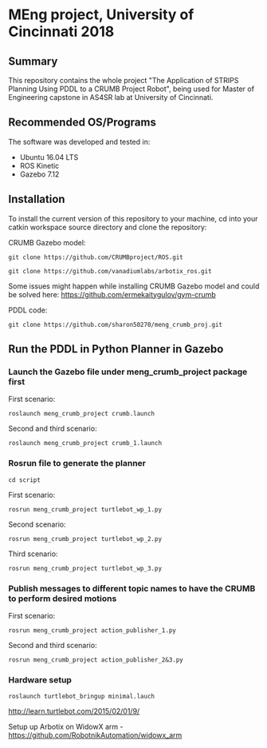 # MEng project, University of Cincinnati 2018

## Summary
This repository contains the whole project "The Application of STRIPS Planning Using PDDL to a CRUMB Project Robot", being used for Master of Engineering capstone in AS4SR lab at University of Cincinnati.

## Recommended OS/Programs

The software was developed and tested in:
 - Ubuntu 16.04 LTS
 - ROS Kinetic
 - Gazebo 7.12
 
## Installation

To install the current version of this repository to your machine, cd into your catkin workspace source directory and clone the repository:

CRUMB Gazebo model:
```
git clone https://github.com/CRUMBproject/ROS.git
``` 
```
git clone https://github.com/vanadiumlabs/arbotix_ros.git
```
Some issues might happen while installing CRUMB Gazebo model and could be solved here:
https://github.com/ermekaitygulov/gym-crumb

PDDL code:
```
git clone https://github.com/sharon50270/meng_crumb_proj.git
``` 
## Run the PDDL in Python Planner in Gazebo

### Launch the Gazebo file under meng_crumb_project package first
First scenario:
```
roslaunch meng_crumb_project crumb.launch
```

Second and third scenario:
```
roslaunch meng_crumb_project crumb_1.launch
```

### Rosrun file to generate the planner

```
cd script
```
First scenario:
```
rosrun meng_crumb_project turtlebot_wp_1.py
```
Second scenario:
```
rosrun meng_crumb_project turtlebot_wp_2.py
```
Third scenario:
```
rosrun meng_crumb_project turtlebot_wp_3.py
```

### Publish messages to different topic names to have the CRUMB to perform desired motions
First scenario:
```
rosrun meng_crumb_project action_publisher_1.py
```
Second and third scenario:
```
rosrun meng_crumb_project action_publisher_2&3.py
```

### Hardware setup
```
roslaunch turtlebot_bringup minimal.lauch
```
http://learn.turtlebot.com/2015/02/01/9/

Setup up Arbotix on WidowX arm - https://github.com/RobotnikAutomation/widowx_arm
